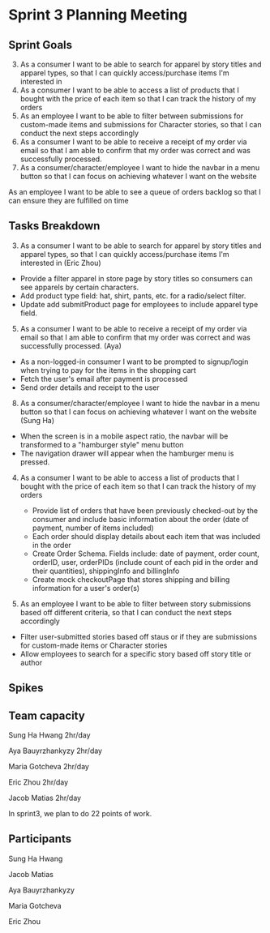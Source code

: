 # Sprint 3 Planning Meeting
## Sprint Goals

3. As a consumer I want to be able to search for apparel by story titles and apparel types, so that I can quickly access/purchase items I'm interested in
4. As a consumer I want to be able to access a list of products that I bought with the price of each item so that I can track the history of my orders
7. As an employee I want to be able to filter between submissions for custom-made items and submissions for Character stories, so that I can conduct the next steps accordingly
5. As a consumer I want to be able to receive a receipt of my order via email so that I am able to confirm that my order was correct and was successfully processed.
8. As a consumer/character/employee I want to hide the navbar in a menu button so that I can focus on achieving whatever I want on the website

As an employee I want to be able to see a queue of orders backlog so that I can ensure they are fulfilled on time

## Tasks Breakdown
3. As a consumer I want to be able to search for apparel by story titles and apparel types, so that I can quickly access/purchase items I'm interested in (Eric Zhou)
  - Provide a filter apparel in store page by story titles so consumers can see apparels by certain characters.
  - Add product type field: hat, shirt, pants, etc. for a radio/select filter.
  - Update add submitProduct page for employees to include apparel type field.

5. As a consumer I want to be able to receive a receipt of my order via email so that I am able to confirm that my order was correct and was successfully processed. (Aya)
  - As a non-logged-in consumer I want to be prompted to signup/login when trying to pay for the items in the shopping cart
  - Fetch the user's email after payment is processed 
  - Send order details and receipt to the user 

8. As a consumer/character/employee I want to hide the navbar in a menu button so that I can focus on achieving whatever I want on the website
(Sung Ha)
  - When the screen is in a mobile aspect ratio, the navbar will be transformed to a "hamburger style" menu button
  - The navigation drawer will appear when the hamburger menu is pressed.

4. As a consumer I want to be able to access a list of products that I bought with the price of each item so that I can track the history of my orders
   - Provide list of orders that have been previously checked-out by the consumer and include basic information about the order (date of payment, number of items included)
   - Each order should display details about each item that was included in the order
   - Create Order Schema. Fields include: date of payment, order count, orderID, user, orderPIDs (include count of each pid in the order and their quantities), shippingInfo and billingInfo
   - Create mock checkoutPage that stores shipping and billing information for a user's order(s) 

7. As an employee I want to be able to filter between story submissions based off different criteria, so that I can conduct the next steps accordingly
  - Filter user-submitted stories based off staus or if they are submissions for custom-made items or Character stories
  - Allow employees to search for a specific story based off story title or author

## Spikes


## Team capacity

Sung Ha Hwang 2hr/day

Aya Bauyrzhankyzy 2hr/day

Maria Gotcheva 2hr/day

Eric Zhou 2hr/day

Jacob Matias 2hr/day

In sprint3, we plan to do 22 points of work.

## Participants

Sung Ha Hwang

Jacob Matias

Aya Bauyrzhankyzy

Maria Gotcheva

Eric Zhou

